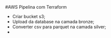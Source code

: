 #AWS Pipelina com Terraform

- Criar bucket s3;
- Upload da database na camada bronze;
- Converter csv para parquet na camada silver;
- 